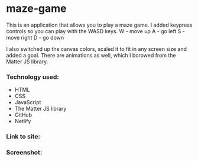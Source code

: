 # maze-game
 
This is an application that allows you to play a maze game. I added keypress controls so you can play with the WASD keys. 
W - move up
A - go left
S - move right
D - go down

I also switched up the canvas colors, scaled it to fit in any screen size and added a goal. There are animations as well, which I borowed from the Matter JS library. 


<h3>Technology used:</h3>

- HTML
- CSS
- JavaScript
- The Matter JS library
- GitHub
- Netlify

<h3>Link to site:</h3>



<h3>Screenshot:</h3>


